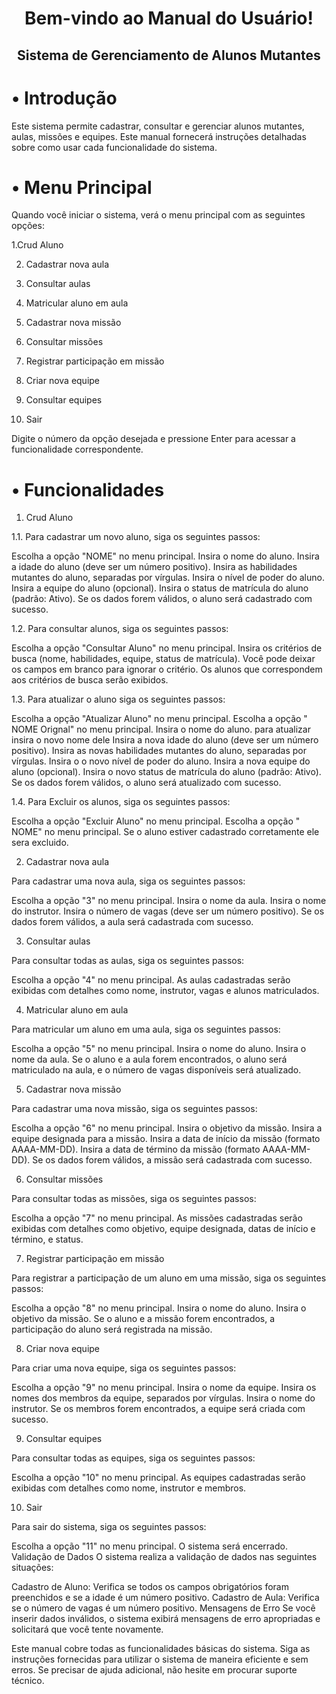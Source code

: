 <div align="center">
  <h1>Bem-vindo ao Manual do Usuário! </h1>
</div> 
<div align="center">
  <h2>Sistema de Gerenciamento de Alunos Mutantes </h2>
</div> 

<div>
  <h1>• Introdução </h1>
</div> 
Este sistema permite cadastrar, consultar e gerenciar alunos mutantes, aulas, missões e equipes. Este manual fornecerá instruções detalhadas sobre como usar cada funcionalidade do sistema.

<div>
  <h1>• Menu Principal </h1>
</div> 

Quando você iniciar o sistema, verá o menu principal com as seguintes opções:

1.Crud Aluno

2. Cadastrar nova aula

3. Consultar aulas

4. Matricular aluno em aula

5. Cadastrar nova missão

6. Consultar missões

7. Registrar participação em missão

8. Criar nova equipe

9. Consultar equipes

10. Sair
    
Digite o número da opção desejada e pressione Enter para acessar a funcionalidade correspondente.
<div>
  <h1>• Funcionalidades </h1>
</div> 

1. Crud Aluno
   
1.1. Para cadastrar um novo aluno, siga os seguintes passos:

Escolha a opção "NOME" no menu principal.
Insira o nome do aluno.
Insira a idade do aluno (deve ser um número positivo).
Insira as habilidades mutantes do aluno, separadas por vírgulas.
Insira o nível de poder do aluno.
Insira a equipe do aluno (opcional).
Insira o status de matrícula do aluno (padrão: Ativo).
Se os dados forem válidos, o aluno será cadastrado com sucesso.

1.2. Para consultar alunos, siga os seguintes passos:

Escolha a opção "Consultar Aluno" no menu principal.
Insira os critérios de busca (nome, habilidades, equipe, status de matrícula). Você pode deixar os campos em branco para ignorar o critério.
Os alunos que correspondem aos critérios de busca serão exibidos.

1.3. Para atualizar o aluno siga os seguintes passos:

Escolha a opção "Atualizar Aluno" no menu principal.
Escolha a opção " NOME Orignal" no menu principal.
Insira o nome do aluno.
para atualizar insira o novo nome dele
Insira a nova idade do aluno (deve ser um número positivo).
Insira as novas habilidades mutantes do aluno, separadas por vírgulas.
Insira o o novo nível de poder do aluno.
Insira a nova equipe do aluno (opcional).
Insira o novo status de matrícula do aluno (padrão: Ativo).
Se os dados forem válidos, o aluno será atualizado com sucesso.

1.4. Para Excluir os alunos, siga os seguintes passos:

Escolha a opção "Excluir Aluno" no menu principal.
Escolha a opção " NOME" no menu principal.
Se o aluno estiver cadastrado corretamente ele sera excluido.


2. Cadastrar nova aula
   
Para cadastrar uma nova aula, siga os seguintes passos:

Escolha a opção "3" no menu principal.
Insira o nome da aula.
Insira o nome do instrutor.
Insira o número de vagas (deve ser um número positivo).
Se os dados forem válidos, a aula será cadastrada com sucesso.

3. Consultar aulas
   
Para consultar todas as aulas, siga os seguintes passos:

Escolha a opção "4" no menu principal.
As aulas cadastradas serão exibidas com detalhes como nome, instrutor, vagas e alunos matriculados.

4. Matricular aluno em aula
   
Para matricular um aluno em uma aula, siga os seguintes passos:

Escolha a opção "5" no menu principal.
Insira o nome do aluno.
Insira o nome da aula.
Se o aluno e a aula forem encontrados, o aluno será matriculado na aula, e o número de vagas disponíveis será atualizado.

5. Cadastrar nova missão
   
Para cadastrar uma nova missão, siga os seguintes passos:

Escolha a opção "6" no menu principal.
Insira o objetivo da missão.
Insira a equipe designada para a missão.
Insira a data de início da missão (formato AAAA-MM-DD).
Insira a data de término da missão (formato AAAA-MM-DD).
Se os dados forem válidos, a missão será cadastrada com sucesso.

6. Consultar missões
   
Para consultar todas as missões, siga os seguintes passos:

Escolha a opção "7" no menu principal.
As missões cadastradas serão exibidas com detalhes como objetivo, equipe designada, datas de início e término, e status.

7. Registrar participação em missão
   
Para registrar a participação de um aluno em uma missão, siga os seguintes passos:

Escolha a opção "8" no menu principal.
Insira o nome do aluno.
Insira o objetivo da missão.
Se o aluno e a missão forem encontrados, a participação do aluno será registrada na missão.

8. Criar nova equipe
    
Para criar uma nova equipe, siga os seguintes passos:

Escolha a opção "9" no menu principal.
Insira o nome da equipe.
Insira os nomes dos membros da equipe, separados por vírgulas.
Insira o nome do instrutor.
Se os membros forem encontrados, a equipe será criada com sucesso.

9. Consultar equipes
    
Para consultar todas as equipes, siga os seguintes passos:

Escolha a opção "10" no menu principal.
As equipes cadastradas serão exibidas com detalhes como nome, instrutor e membros.

10. Sair
    
Para sair do sistema, siga os seguintes passos:

Escolha a opção "11" no menu principal.
O sistema será encerrado.
Validação de Dados
O sistema realiza a validação de dados nas seguintes situações:

Cadastro de Aluno: Verifica se todos os campos obrigatórios foram preenchidos e se a idade é um número positivo.
Cadastro de Aula: Verifica se o número de vagas é um número positivo.
Mensagens de Erro
Se você inserir dados inválidos, o sistema exibirá mensagens de erro apropriadas e solicitará que você tente novamente.

Este manual cobre todas as funcionalidades básicas do sistema. Siga as instruções fornecidas para utilizar o sistema de maneira eficiente e sem erros. Se precisar de ajuda adicional, não hesite em procurar suporte técnico.
